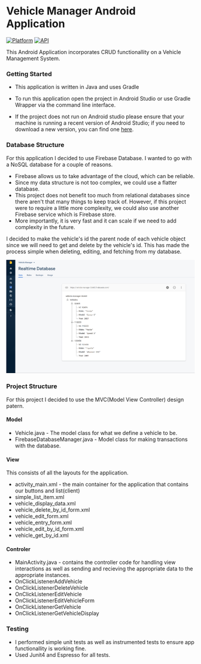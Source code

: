 # Vehicle Manager Android Application
[![Platform](https://img.shields.io/badge/platform-android-green.svg?style=flat&logo=android)](#) 
[![API](https://img.shields.io/badge/API-21%2B-blue.svg?style=flat)](#)

This Android Application incorporates CRUD functionallity on a Vehicle Management System.


### Getting Started
* This application is written in Java and uses Gradle
* To run this application open the project in Android Studio or use Gradle Wrapper
via the command line interface. 

* If the project does not run on Android studio please ensure that your machine is running a recent version of Android Studio; if 
you need to download a new version, you can find one [here](https://developer.android.com/studio).


### Database Structure
For this application I decided to use Firebase Database. I wanted to go with a NoSQL database for
a couple of reasons.
* Firebase allows us to take advantage of the cloud, which can be reliable.
* Since my data structure is not too complex, we could use a flatter database.
* This project does not benefit too much from relational databases since there aren't that many things to keep track of. However, if this project were to require a little more complexity, we could also use another Firebase service which is Firebase store.
* More importantly, it is very fast and it can scale if we need to add complexity in the future.

I decided to make the vehicle's id the parent node of each vehicle object since we will need to get and delete by the vehicle's id.
This has made the process simple when deleting, editing, and fetching from my database.

![ProjectFirebaseDatabase](VehicleManagerImages/database_structure.PNG)


### Project Structure
For this project I decided to use the MVC(Model View Controller) design patern.

#### Model
* Vehicle.java - The model class for what we define a vehicle to be.
* FirebaseDatabaseManager.java - Model class for making transactions with the database.

#### View
This consists of all the layouts for the application.
* activity_main.xml - the main container for the application that contains our buttons and list(client)
* simple_list_item.xml
* vehicle_display_data.xml
* vehicle_delete_by_id_form.xml 
* vehicle_edit_form.xml
* vehicle_entry_form.xml
* vehicle_edit_by_id_form.xml
* vehicle_get_by_id.xml

#### Controler
* MainActivity.java - contains the controller code for handling view interactions as well as sending and recieving the appropriate data to the appropriate instances.
* OnClickListenerAddVehicle
* OnClickListenerDeleteVehicle
* OnClickListenerEditVehicle
* OnClickListenerEditVehicleForm
* OnClickListenerGetVehicle
* OnClickListenerGetVehicleDisplay

### Testing
* I performed simple unit tests as well as instrumented tests to ensure app functionallity is working fine.
* Used Junit4 and Espresso for all tests.
